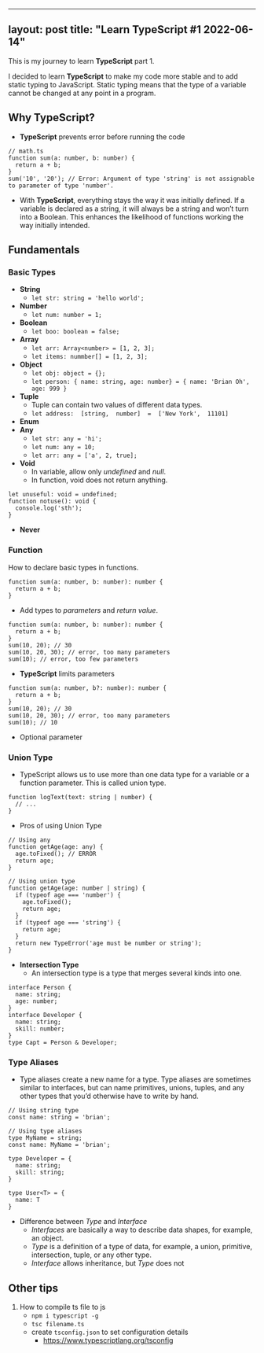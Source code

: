 
---
layout: post
title:  "Learn TypeScript #1 2022-06-14"
---

This is my journey to learn **TypeScript** part 1.

I decided to learn **TypeScript** to make my code more stable and to add static typing to JavaScript. Static typing means that the type of a variable cannot be changed at any point in a program.

## Why TypeScript?

- **TypeScript** prevents error before running the code
```
// math.ts
function sum(a: number, b: number) {
  return a + b;
}
sum('10', '20'); // Error: Argument of type 'string' is not assignable to parameter of type 'number'.
```
- With **TypeScript**, everything stays the way it was initially defined. If a variable is declared as a string, it will always be a string and won’t turn into a Boolean. This enhances the likelihood of functions working the way initially intended.

## Fundamentals

### Basic Types

- **String**
	- `let str: string = 'hello world';`
- **Number**
	- `let num: number = 1;`
- **Boolean**
	- `let boo: boolean = false;`
- **Array**
	- `let arr: Array<number> = [1, 2, 3];`
	- `let items: nummber[] = [1, 2, 3];`
- **Object**
	- `let obj: object = {};`
	- `let person: { name: string, age: number} = { name: 'Brian Oh', age: 999 }`
- **Tuple**
	- Tuple can contain two values of different data types.
	- `let address:  [string,  number]  =  ['New York',  11101]`
- **Enum**
- **Any**
	- `let str: any = 'hi';`
	- `let num: any = 10;`
	- `let arr: any = ['a', 2, true];`
- **Void**
	- In variable, allow only *undefined* and *null*.
	- In function, void does not return anything.
```
let unuseful: void = undefined;
function notuse(): void {
  console.log('sth');
}
```
- **Never**


### Function

How to declare basic types in functions.
```
function sum(a: number, b: number): number {
  return a + b;
}
```
- Add types to *parameters* and *return value*.
```
function sum(a: number, b: number): number {
  return a + b;
}
sum(10, 20); // 30
sum(10, 20, 30); // error, too many parameters
sum(10); // error, too few parameters
```
- **TypeScript** limits parameters
```
function sum(a: number, b?: number): number {
  return a + b;
}
sum(10, 20); // 30
sum(10, 20, 30); // error, too many parameters
sum(10); // 10
```
- Optional parameter


### Union Type

- TypeScript allows us to use more than one data type for a variable or a function parameter. This is called union type.
```
function logText(text: string | number) {
  // ...
}
```
- Pros of using Union Type
```
// Using any
function getAge(age: any) {
  age.toFixed(); // ERROR
  return age;
}

// Using union type
function getAge(age: number | string) {
  if (typeof age === 'number') {
    age.toFixed();
    return age;
  }
  if (typeof age === 'string') {
    return age;
  }
  return new TypeError('age must be number or string');
}
```
- **Intersection Type**
	- An intersection type is a type that merges several kinds into one.
```
interface Person {
  name: string;
  age: number;
}
interface Developer {
  name: string;
  skill: number;
}
type Capt = Person & Developer;
```

### Type Aliases

- Type aliases create a new name for a type. Type aliases are sometimes similar to interfaces, but can name primitives, unions, tuples, and any other types that you’d otherwise have to write by hand.
```
// Using string type
const name: string = 'brian';

// Using type aliases
type MyName = string;
const name: MyName = 'brian';
```
```
type Developer = {
  name: string;
  skill: string;
}
```
```
type User<T> = {
  name: T
}
```
- Difference between *Type* and *Interface*
	- *Interfaces* are basically a way to describe data shapes, for example, an object. 
	- *Type* is a definition of a type of data, for example, a union, primitive, intersection, tuple, or any other type.
	- *Interface* allows inheritance, but *Type* does not

## Other tips

 1. How to compile ts file to js
	 - `npm i typescript -g`
	 - `tsc filename.ts`
	 - create `tsconfig.json` to set configuration details
		 - https://www.typescriptlang.org/tsconfig
